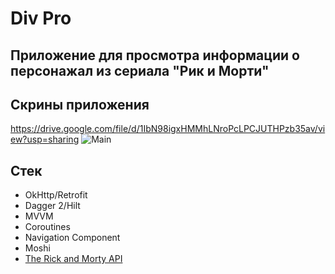 # Div Pro
## Приложение для просмотра информации о персонажал из сериала "Рик и Морти"
## Скрины приложения
https://drive.google.com/file/d/1IbN98igxHMMhLNroPcLPCJUTHPzb35av/view?usp=sharing
![Main](https://drive.google.com/file/d/1IbN98igxHMMhLNroPcLPCJUTHPzb35av/view?usp=sharing)
## Стек
+ OkHttp/Retrofit
+ Dagger 2/Hilt
+ MVVM
+ Coroutines
+ Navigation Component
+ Moshi
+ [The Rick and Morty API](https://rickandmortyapi.com/)
